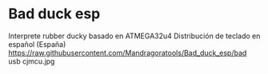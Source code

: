 # Bad duck esp
Interprete rubber ducky basado en ATMEGA32u4 
Distribución de teclado en español (España)
https://raw.githubusercontent.com/Mandragoratools/Bad_duck_esp/bad usb cjmcu.jpg
